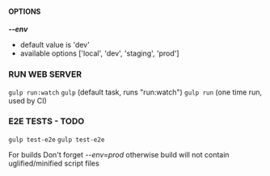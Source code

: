 #### OPTIONS 

_**--env**_

 + default value is 'dev'
 + available options ['local', 'dev', 'staging', 'prod'] 
  
### RUN WEB SERVER
`gulp run:watch`
`gulp` (default task, runs "run:watch")
`gulp run` (one time run, used by CI)

### E2E TESTS - TODO
`gulp test-e2e`
`gulp test-e2e`

For builds Don't forget *--env=prod* otherwise build will not contain uglified/minified script files
   

